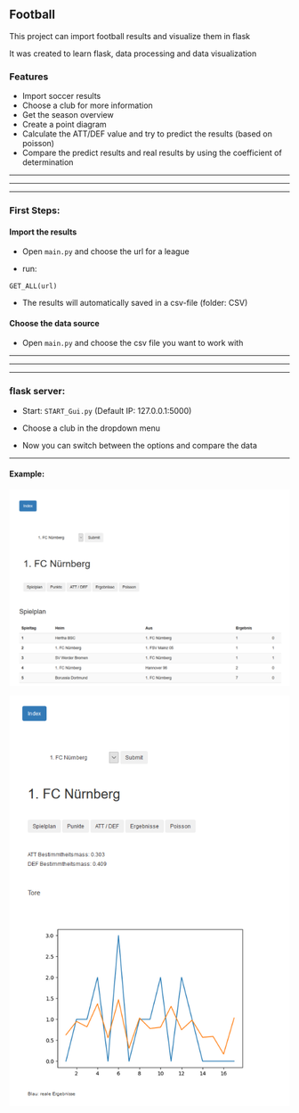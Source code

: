 ##  Football

This project can import football results and visualize them in flask

It was created to learn flask, data processing and data visualization  


### Features

- Import soccer results
- Choose a club for more information
- Get the season overview
- Create a point diagram
- Calculate the ATT/DEF value and try to predict the results (based on poisson)
- Compare the predict results and real results by using the coefficient of determination

------------
------------
------------

### First Steps: 

#### Import the results

- Open ```main.py``` and choose the url for a league

- run:
```
GET_ALL(url)
```

- The results will automatically saved in a csv-file (folder: CSV)

#### Choose the data source 

- Open ```main.py``` and choose the csv file you want to work with

------------
------------
------------

### flask server: 

- Start: ```START_Gui.py``` (Default IP: 127.0.0.1:5000)

- Choose a club in the dropdown menu

- Now you can switch between the options and compare the data

------------

#### Example:

![Screenshot](pics/table.png)

![Screenshot](pics/prediction.png)


